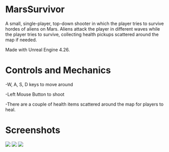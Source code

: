 # MarsSurvivor

A small, single-player, top-down shooter in which the player tries to 
survive hordes of aliens on Mars. Aliens attack the player in 
different waves while the player tries to survive, collecting health 
pickups scattered around the map if needed. 

Made with Unreal Engine 4.26.

# Controls and Mechanics

-W, A, S, D keys to move around

-Left Mouse Button to shoot

-There are a couple of health items scattered around the map for players to heal.

# Screenshots

<img src="Screenshots/image_01.jpg">

<img src="Screenshots/image_02.jpg">

<img src="Screenshots/image_03.jpg">
